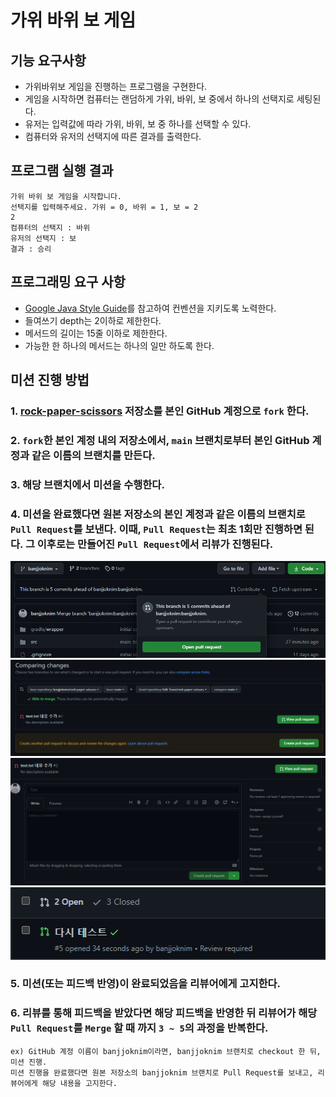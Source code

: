# 가위 바위 보 게임

## 기능 요구사항
- 가위바위보 게임을 진행하는 프로그램을 구현한다.
- 게임을 시작하면 컴퓨터는 랜덤하게 가위, 바위, 보 중에서 하나의 선택지로 세팅된다.
- 유저는 입력값에 따라 가위, 바위, 보 중 하나를 선택할 수 있다.
- 컴퓨터와 유저의 선택지에 따른 결과를 출력한다.

## 프로그램 실행 결과
```
가위 바위 보 게임을 시작합니다.
선택지를 입력해주세요. 가위 = 0, 바위 = 1, 보 = 2
2
컴퓨터의 선택지 : 바위
유저의 선택지 : 보
결과 : 승리
```

## 프로그래밍 요구 사항
- [Google Java Style Guide](https://google.github.io/styleguide/javaguide.html)를 참고하여 컨벤션을 지키도록 노력한다.
- 들여쓰기 depth는 2이하로 제한한다.
- 메서드의 길이는 15줄 이하로 제한한다.
- 가능한 한 하나의 메서드는 하나의 일만 하도록 한다.

## 미션 진행 방법
### 1. [rock-paper-scissors](https://github.com/banjjoknim/rock-paper-scissors) 저장소를 본인 GitHub 계정으로 `fork` 한다.
### 2. `fork`한 본인 계정 내의 저장소에서, `main` 브랜치로부터 본인 GitHub 계정과 같은 이름의 브랜치를 만든다.
### 3. 해당 브랜치에서 미션을 수행한다.
### 4. 미션을 완료했다면 원본 저장소의 본인 계정과 같은 이름의 브랜치로 `Pull Request`를 보낸다. 이때, `Pull Request`는 최초 1회만 진행하면 된다. 그 이후로는 만들어진 `Pull Request`에서 리뷰가 진행된다.
![img.png](img.png)
![img_1.png](img_1.png)
![img_2.png](img_2.png)
![img_3.png](img_3.png)
### 5. 미션(또는 피드백 반영)이 완료되었음을 리뷰어에게 고지한다.
### 6. 리뷰를 통해 피드백을 받았다면 해당 피드백을 반영한 뒤 리뷰어가 해당 `Pull Request`를 `Merge` 할 때 까지 `3 ~ 5`의 과정을 반복한다.


```
ex) GitHub 계정 이름이 banjjoknim이라면, banjjoknim 브랜치로 checkout 한 뒤, 미션 진행. 
미션 진행을 완료했다면 원본 저장소의 banjjoknim 브랜치로 Pull Request를 보내고, 리뷰어에게 해당 내용을 고지한다.
```
